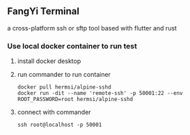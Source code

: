 ## FangYi Terminal

a cross-platform ssh or sftp tool based with flutter and rust

### Use local docker container to run test

1. install docker desktop
2. run commander to run container
    ```shell
    docker pull hermsi/alpine-sshd
    docker run -dit --name 'remote-ssh' -p 50001:22 --env ROOT_PASSWORD=root hermsi/alpine-sshd
    ```

3. connect with commander
    ```shell
    ssh root@localhost -p 50001
    ```